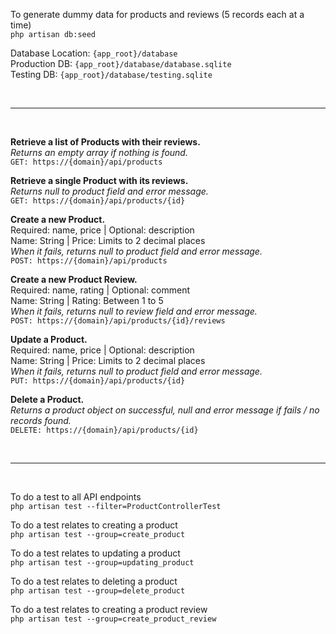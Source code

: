 <p>
To generate dummy data for products and reviews (5 records each at a time)<br/>
<code>php artisan db:seed</code>
</p>

<p>
Database Location: <code>{app_root}/database</code><br/>
Production DB: <code>{app_root}/database/database.sqlite</code><br/>
Testing DB: <code>{app_root}/database/testing.sqlite</code>
</p>
<br/><hr/><br/>
<p>
<b>Retrieve a list of Products with their reviews.</b><br/>
<i>Returns an empty array if nothing is found.</i><br/>
<code>GET: https://{domain}/api/products</code>
</p>

<p>
<b>Retrieve a single Product with its reviews.</b><br/>
<i>Returns null to product field and error message.</i><br/>
<code>GET: https://{domain}/api/products/{id}</code>
</p>

<p>
<b>Create a new Product.</b><br/>
Required: name, price | Optional: description<br/>
Name: String | Price: Limits to 2 decimal places<br/>
<i>When it fails, returns null to product field and error message.</i><br/>
<code>POST: https://{domain}/api/products</code>
</p>

<p>
<b>Create a new Product Review.</b><br/>
Required: name, rating | Optional: comment<br/>
Name: String | Rating: Between 1 to 5<br/>
<i>When it fails, returns null to review field and error message.</i><br/>
<code>POST: https://{domain}/api/products/{id}/reviews</code>
</p>

<p>
<b>Update a Product.</b><br/>
Required: name, price | Optional: description<br/>
Name: String | Price: Limits to 2 decimal places<br/>
<i>When it fails, returns null to product field and error message.</i><br/>
<code>PUT: https://{domain}/api/products/{id}</code>
</p>

<p>
<b>Delete a Product.</b><br/>
<i>Returns a product object on successful, null and error message if fails / no records found.</i><br/>
<code>DELETE: https://{domain}/api/products/{id}</code>
</p>
<br/><hr/><br/>
<p>
To do a test to all API endpoints<br/>
<code>php artisan test --filter=ProductControllerTest</code>
</p>

<p>
To do a test relates to creating a product<br/>
<code>php artisan test --group=create_product</code>
</p>

<p>
To do a test relates to updating a product<br/>
<code>php artisan test --group=updating_product</code>
</p>

<p>
To do a test relates to deleting a product<br/>
<code>php artisan test --group=delete_product</code>
</p>

<p>
To do a test relates to creating a product review<br/>
<code>php artisan test --group=create_product_review</code>
</p>
